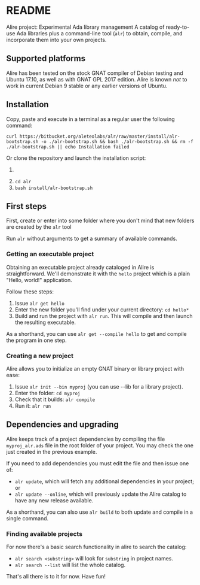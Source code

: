 # README #
Alire project: Experimental Ada library management
A catalog of ready-to-use Ada libraries plus a command-line tool (```alr```) to obtain, compile, and incorporate them into your own projects.

## Supported platforms ##
Alire has been tested on the stock GNAT compiler of Debian testing and Ubuntu 17.10, as well as with GNAT GPL 2017 edition.
Alire is known _not_ to work in current Debian 9 stable or any earlier versions of Ubuntu.

## Installation ##
Copy, paste and execute in a terminal as a regular user the following command:

    curl https://bitbucket.org/aleteolabs/alr/raw/master/install/alr-bootstrap.sh -o ./alr-bootstrap.sh && bash ./alr-bootstrap.sh && rm -f ./alr-bootstrap.sh || echo Installation failed

Or clone the repository and launch the installation script:
1. ```git clone https://bitbucket.org/aleteolabs/alr.git
2. ```cd alr```
3. ```bash install/alr-bootstrap.sh```
    
## First steps ##
First, create or enter into some folder where you don't mind that new folders are created by the ```alr``` tool

Run ```alr``` without arguments to get a summary of available commands.

### Getting an executable project ###
Obtaining an executable project already cataloged in Alire is straightforward. We'll demonstrate it with the ```hello``` project which is a plain "Hello, world!" application.

Follow these steps:
1. Issue ```alr get hello```
2. Enter the new folder you'll find under your current directory: ```cd hello*```
3. Build and run the project with ```alr run```. This will compile and then launch the resulting executable.

As a shorthand, you can use ```alr get --compile hello``` to get and compile the program in one step.

### Creating a new project ###
Alire allows you to initialize an empty GNAT binary or library project with ease:
1. Issue ```alr init --bin myproj``` (you can use --lib for a library project).
2. Enter the folder: ```cd myproj```
3. Check that it builds: ```alr compile```
4. Run it: ```alr run```

## Dependencies and upgrading ##
Alire keeps track of a project dependencies by compiling the file ```myproj_alr.ads``` file in the root folder of your project. You may check the one just created in the previous example.

If you need to add dependencies you must edit the file and then issue one of:
* ```alr update```, which will fetch any additional dependencies in your project; or
* ```alr update --online```, which will previously update the Alire catalog to have any new release available.

As a shorthand, you can also use ```alr build``` to both update and compile in a single command.

### Finding available projects ###
For now there's a basic search functionality in alire to search the catalog:
* ```alr search <substring>``` will look for ```substring``` in project names.
* ```alr search --list``` will list the whole catalog.

That's all there is to it for now. Have fun! 
